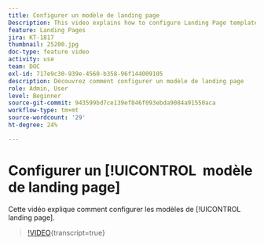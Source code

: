 ```yaml
---
title: Configurer un modèle de landing page
Description: This video explains how to configure Landing Page templates in Adobe Campaign Standard.
feature: Landing Pages
jira: KT-1817
thumbnail: 25200.jpg
doc-type: feature video
activity: use
team: DOC
exl-id: 717e9c30-939e-4560-b358-96f144009105
description: Découvrez comment configurer un modèle de landing page
role: Admin, User
level: Beginner
source-git-commit: 943599bd7ce139ef846f093ebda9084a91550aca
workflow-type: tm+mt
source-wordcount: '29'
ht-degree: 24%

---
```


# Configurer un [!UICONTROL &#x200B; modèle de landing page]

Cette vidéo explique comment configurer les modèles de [!UICONTROL landing page].

>[!VIDEO](https://video.tv.adobe.com/v/25200/?learn=on){transcript=true}
